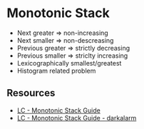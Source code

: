 # Monotonic Stack

- Next greater => non-increasing
- Next smaller => non-descreasing
- Previous greater => strictly decreasing
- Previous smaller => striclty increasing
- Lexicographically smallest/greatest
- Histogram related problem



## Resources

- [LC - Monotonic Stack Guide](https://leetcode.com/discuss/study-guide/5148505/Monotonic-Stack-Guide-%2B-List-of-Problems/)
- [LC - Monotonic Stack Guide - darkalarm](https://leetcode.com/discuss/study-guide/2347639/A-comprehensive-guide-and-template-for-monotonic-stack-based-problems)
